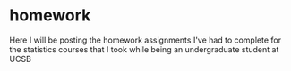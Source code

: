 # homework
Here I will be posting the homework assignments I've had to complete for the statistics courses that I took while being an undergraduate student at UCSB
